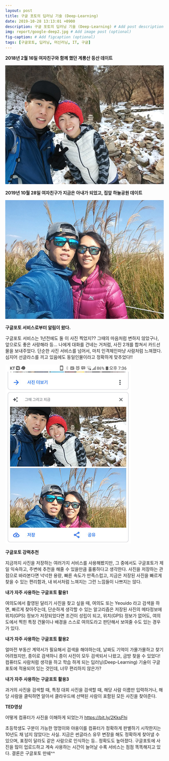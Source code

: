 ```yaml
---
layout: post
title: 구글 포토의 딥러닝 기술 (Deep-Learning)
date: 2019-10-28 13:13:01 +0900
description: 구글 포토의 딥러닝 기술 (Deep-Learning) # Add post description (optional)
img: report/google-deep2.jpg # Add image post (optional)
fig-caption: # Add figcaption (optional)
tags: [구글포토, 딥러닝, 머신러닝, IT, 구글]
---
```

**2018년 2월 16일 여자친구와 함께 했던 계룡산 등산 데이트**

![google-deep1.jpg](/img/in-post/google-deep1.jpg)


**2019년 10월 28일 여자친구가 지금은 아내가 되었고, 집앞 하늘공원 데이트**

![google-deep2.jpg](/img/in-post/google-deep2.jpg)


**구글포토 서비스로부터 알림이 왔다.**

구글포토 서비스는 1년전에도 둘 이 사진 찍었지?? 그때의 마음처럼 변하지 않았구나, 앞으로도 좋은 사랑해라 등... 나에게 대화를 건네는 거처럼, 사진 2개를 합쳐서 카드선물을 보내주었다. 단순한 사진 서비스를 넘어서, 마치 인격체인마냥 사람처럼 느껴졌다. 심지어 선글라스를 끼고 있음에도 동일인물이라고 정확하게 맞추었다!!

![google-deep3.jpg](/img/in-post/google-deep3.jpg)


**구글포토 강력추천**

지금까지 사진을 저장하는 여러가지 서비스를 사용해봤지만, 그 중에서도 구글포토가 제일 익숙하고, 주변에 추천을 해줄 수 있을만큼 훌륭하다고 생각한다. 사진을 저장하는 관점으로 바라본다면 넉넉한 용량, 빠른 속도가 만족스럽고, 지금은 저장된 사진을 빠르게 찾을 수 있는 편리함과, 내 비서처럼 느껴지는 그런 느낌들이 나쁘지는 않다.


**내가 자주 사용하는 구글포토 활용1**

여의도에서 촬영된 달리기 사진을 찾고 싶을 때, 여의도 또는 Yeouido 라고 검색을 하면, 빠르게 찾아주는데, 단순하게 생각할 수 있는 알고리즘은 저장된 사진의 메타정보에 위치(GPS) 정보가 저장되었다면 조건이 성립이 되고, 위치(GPS) 정보가 없어도, 여의도에서 찍힌 특정 건물이나 배경을 스스로 여의도라고 판단해서 보여줄 수도 있는 경우가 있다.


**내가 자주 사용하는 구글포토 활용2**

얼마전 부동산 계약서가 필요해서 검색을 해야하는데, 날짜도 기억이 가몰가몰하고 찾기 어려웠지만, 종이로 검색하니 종이 사진이 모두 검색되서 나왔고, 금방 찾을 수 있었다! 컴퓨터도 사람처럼 생각을 하고 학습 하게 되는 딥러닝(Deep-Learning) 기술이 구글포토에 적용되어 있는 것인데, 너무 편리하지 않은가?


**내가 자주 사용하는 구글포토 활용3**

과거의 사진을 검색할 때, 특정 대회 사진을 검색할 때, 해당 사람 이름만 입력하거나, 해당 사람을 클릭하면 알아서 클라우드에 선택된 사람이 포함된 모든 사진을 찾아준다. 


**TED영상**

어떻게 컴퓨터가 사진을 이해하게 되었는가
https://bit.ly/2KksFhi

초등학생도 구분이 가능한 멍멍이와 야옹이를 컴퓨터가 정확하게 판별하기 시작한지는 10년도 채 넘지 않았다는 사실. 지금은 썬글라스 유무 변장을 해도 정확하게 찾아낼 수 있으며, 표정이 달라도 같은 사람으로 인식하는 등.. 정확도도 높아졌다. 구글포토에 사진을 많이 업로드하고 계속 사용하는 시간이 늘어날 수록 서비스는 점점 똑똑해지고 있다. 결론은 구글포토 만쉐^^

